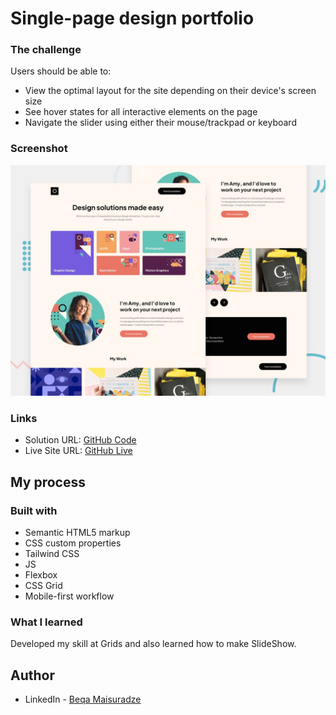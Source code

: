 # Single-page design portfolio


### The challenge

Users should be able to:

- View the optimal layout for the site depending on their device's screen size
- See hover states for all interactive elements on the page
- Navigate the slider using either their mouse/trackpad or keyboard

### Screenshot

![](./assets/preview.jpg)


### Links

- Solution URL: [GitHub Code](https://github.com/beqa200/Single-Page-Design-Portfolio)
- Live Site URL: [GitHub Live](https://beqa200.github.io/Single-Page-Design-Portfolio/)

## My process

### Built with

- Semantic HTML5 markup
- CSS custom properties
- Tailwind CSS 
- JS
- Flexbox
- CSS Grid
- Mobile-first workflow


### What I learned

Developed my skill at Grids and also learned how to make SlideShow.


## Author

- LinkedIn - [Beqa Maisuradze](https://www.linkedin.com/in/beqa-maisuradze-76a730234/)

